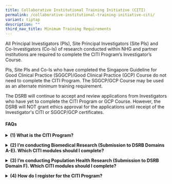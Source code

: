 ```yaml
---
title: Collaborative Institutional Training Initiative (CITI)
permalink: /collaborative-institutional-training-initiative-citi/
variant: tiptap
description: ""
third_nav_title: Minimum Training Requirements
---
```

<p>All Principal Investigators (PIs), Site Principal Investigators (Site
PIs) and Co-Investigators (Co-Is) of research conducted within NHG and
partner institutions are required to complete the CITI Program’s Investigator’s
Course.</p>
<p>PIs, Site PIs and Co-Is who have completed the Singapore Guideline for
Good Clinical Practice (SGGCP)/Good Clinical Practice (GCP) Course do not
need to complete the CITI Program. The SGGCP/GCP Course may be used as
an alternate minimum training requirement.</p>
<p>The DSRB will continue to accept and review applications from Investigators
who have yet to complete the CITI Program or GCP Course. However, the DSRB
will&nbsp;NOT grant ethics approval for the applications until receipt
of the Investigator's CITI or SGGCP/GCP certificates.</p>
<p></p>
<h4><strong>FAQs</strong></h4>
<div data-type="detailGroup" class="isomer-accordion-group isomer-accordion isomer-accordion-white">
<details class="isomer-details">
<summary><strong>(1) What is the CITI Program?</strong>
</summary>
<div data-type="detailsContent" class="isomer-details-content">
<p>The <strong>Collaborative Institutional Training Initiative (CITI Program)</strong> is
a leading provider of research education content that is web-based to facilitate
the training of investigators and staff who are conducting research.</p>
<p>Staff from NHG and partner institutions can access the CITI Program’s
“Biomedical Research Investigators and Key Personnel” course, amongst other
courses such as Responsible Conduct of Research and Financial Conflicts
of Interest. The “Biomedical Research Investigators and Key Personnel”
course provides a comprehensive selection of 26 educational modules.</p>
<p>It is important to affiliate with “National Healthcare Group – Singapore”
so that you can access the correct curriculum.</p>
<p>You should choose to complete the appropriate modules depending on the
type of research that you intend to conduct – Biomedical Research or Population
Health Research.</p>
<p></p>
</div>
</details>
</div>
<p></p>
<div data-type="detailGroup" class="isomer-accordion-group isomer-accordion isomer-accordion-white">
<details class="isomer-details">
<summary><strong>(2) I’m conducting Biomedical Research (Submission to DSRB Domains A-E). Which CITI modules should I complete?</strong>
</summary>
<div data-type="detailsContent" class="isomer-details-content">
<p><strong>Curriculum: Human Research</strong>
</p>
<p><strong>(A) Core Modules</strong>
</p>
<p>You will need to complete 7 fundamental research ethics modules and the
following 3 modules:</p>
<p>(1) National Healthcare Group – Singapore
<br>(2) NHG – Singapore. Overview of the Regulatory Framework and Guidelines
in Singapore
<br>(3) NHG – Singapore. Overview of Domain Specific Review Board (DSRB) Review
Process
<br>
<br>(<strong>B) Elective Modules</strong>
<br>You will need to select 5 elective modules from the remaining 21 modules
based on the relevance to the nature of your studies and your areas of
specialty.</p>
<p></p>
</div>
</details>
</div>
<p></p>
<div data-type="detailGroup" class="isomer-accordion-group isomer-accordion isomer-accordion-white">
<details class="isomer-details">
<summary><strong>(3) I’m conducting Population Health Research (Submission to DSRB Domain F). Which CITI modules should I complete?</strong>
</summary>
<div data-type="detailsContent" class="isomer-details-content">
<p><strong>Curriculum: Human Research</strong>
</p>
<p><strong>(A) Core Modules</strong>
<br>You will need to complete 7 fundamental research ethics modules and the
following 3 modules specific for NHG Investigators:
<br>(1) National Healthcare Group – Singapore
<br>(2) NHG – Singapore. Overview of the Regulatory Framework and Guidelines
in Singapore
<br>(3) NHG – Singapore. Overview of Domain Specific Review Board (DSRB) Review
Process</p>
<p></p>
<p><strong>(B) Elective Modules</strong>
<br>You will need to complete 5 elective modules out of the 11 Social, Behavioural
and Educational (SBE) related modules based on the relevance to the nature
of your studies and your areas of specialty. These modules can be identified
by ‘SBE’ in the suffix.</p>
</div>
</details>
</div>
<p></p>
<div data-type="detailGroup" class="isomer-accordion-group isomer-accordion isomer-accordion-white">
<details class="isomer-details">
<summary><strong>(4) How do I register for the CITI Program?</strong>
</summary>
<div data-type="detailsContent" class="isomer-details-content">
<p>You can register for the program through the online system at <strong><a href="http://www.citiprogram.org/" rel="noopener noreferrer nofollow" target="_blank"><u>www.citiprogram.org</u></a></strong>.
<br>
<br><strong>It is important to affiliate with “<u>National Healthcare Group – Singapore</u>” so that you can access the correct curriculum.</strong>
<br>
<br>Upon completing the registration form, you can immediately begin your
learning with the CITI program.
<br>
<br>Please refer to the List of Available Guides, Forms and Useful Links available
for download at the end of this page.</p>
<p></p>
</div>
</details>
</div>
<p></p>
<p></p>
<p></p>
<p></p>
<p></p>
<p></p>
<p></p>
<p>
<br>
</p>
